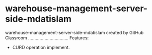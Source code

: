 # warehouse-management-server-side-mdatislam
warehouse-management-server-side-mdatislam created by GitHub Classroom
................................
Features:
* CURD operation implement.
